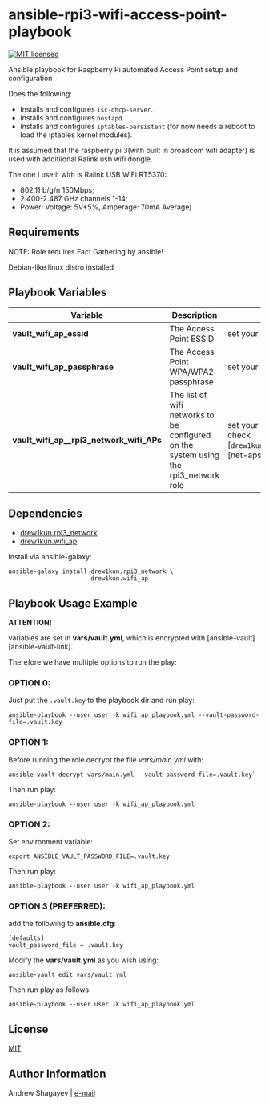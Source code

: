 ansible-rpi3-wifi-access-point-playbook
=========

[![MIT licensed][mit-badge]][mit-link]

Ansible playbook for Raspberry Pi automated Access Point setup and configuration

Does the following:

 - Installs and configures `isc-dhcp-server`.
 - Installs and configures `hostapd`.
 - Installs and configures `iptables-persistent` (for now needs a reboot to load the iptables kernel modules).

It is assumed that the raspberry pi 3(with built in broadcom wifi adapter) is used with additiional Ralink usb wifi dongle.

The one I use it with is Ralink USB WiFi RT5370:
 - 802.11 b/g/n 150Mbps;
 - 2.400-2.487 GHz channels 1-14;
 - Power: Voltage: 5V+5%, Amperage: 70mA Average)

Requirements
------------

NOTE: Role requires Fact Gathering by ansible!

Debian-like linux distro installed

Playbook Variables
------------------

| Variable | Description | Default |
|----------|-------------|---------|
| **vault_wifi_ap_essid** | The Access Point ESSID | set your own in `vars/vault.yml` |
| **vault_wifi_ap_passphrase** | The Access Point WPA/WPA2 passphrase | set your own in `vars/vault.yml` |
| **vault_wifi_ap__rpi3_network_wifi_APs** | The list of wifi networks to be configured on the system using the rpi3_network role | set your own in `vars/vault.yml`, please check [`drew1kun.rpi3_network/default/main.yaml`][net-aps-link] for reference |

Dependencies
------------

 - [drew1kun.rpi3_network][rpi3_network-galaxy-link]
 - [drew1kun.wifi_ap][wifi_ap-galaxy-link]

Install via ansible-galaxy:

    ansible-galaxy install drew1kun.rpi3_network \
                           drew1kun.wifi_ap

Playbook Usage Example
----------------------
**ATTENTION!**

variables are set in **vars/vault.yml**,
which is encrypted with [ansible-vault][ansible-vault-link].

Therefore we have multiple options to run the play:

### OPTION 0:
Just put the `.vault.key` to the playbook dir and run play:

    ansible-playbook --user user -k wifi_ap_playbook.yml --vault-password-file=.vault.key

### OPTION 1:
Before running the role decrypt the file *vars/main.yml* with:

    ansible-vault decrypt vars/main.yml --vault-password-file=.vault.key`

Then run play:

    ansible-playbook --user user -k wifi_ap_playbook.yml

### OPTION 2:
Set environment variable:

    export ANSIBLE_VAULT_PASSWORD_FILE=.vault.key

Then run play:

    ansible-playbook --user user -k wifi_ap_playbook.yml

### OPTION 3 (PREFERRED):
add the following to **ansible.cfg**:

    [defaults]
    vault_password_file = .vault.key

Modify the **vars/vault.yml** as you wish using:

    ansible-vault edit vars/vault.yml

Then run play as follows:

    ansible-playbook --user user -k wifi_ap_playbook.yml




License
-------

[MIT][mit-link]

Author Information
------------------

Andrew Shagayev | [e-mail](mailto:drewshg@gmail.com)

[rpi3_network-galaxy-link]: https://galaxy.ansible.com/drew1kun/rpi3_network/
[wifi_ap-galaxy-link]: https://galaxy.ansible.com/drew1kun/wifi_ap/

[mit-badge]: https://img.shields.io/badge/license-MIT-blue.svg
[mit-link]: https://raw.githubusercontent.com/drew1kun/ansible-macos_setup/master/LICENSE
